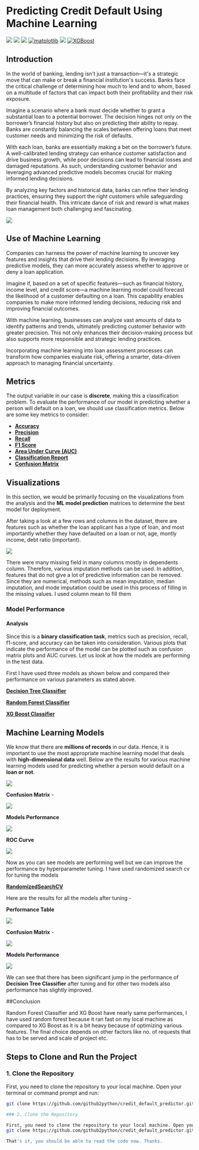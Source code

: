 # Predicting Credit Default Using Machine Learning 

[![](https://img.shields.io/badge/Python-FFD43B?style=for-the-badge&logo=python&logoColor=darkgreen)](https://www.python.org) [![](https://img.shields.io/badge/scikit_learn-F7931E?style=for-the-badge&logo=scikit-learn&logoColor=white)](https://scikit-learn.org/stable/) [![](https://img.shields.io/badge/Pandas-2C2D72?style=for-the-badge&logo=pandas&logoColor=white)](https://pandas.pydata.org) [![matplotlib](https://img.shields.io/badge/matplotlib-006400.svg?&style=for-the-badge&logo=python&logoColor=white)](https://matplotlib.org/) [![](https://img.shields.io/badge/conda-342B029.svg?&style=for-the-badge&logo=anaconda&logoColor=white)](https://www.anaconda.com) [![XGBoost](https://img.shields.io/badge/XGBoost-F2C037.svg?&style=for-the-badge&logo=xgboost&logoColor=white)](https://xgboost.readthedocs.io/)


## Introduction 

In the world of banking, lending isn't just a transaction—it's a strategic move that can make or break a financial institution's success. Banks face the critical challenge of determining how much to lend and to whom, based on a multitude of factors that can impact both their profitability and their risk exposure.

Imagine a scenario where a bank must decide whether to grant a substantial loan to a potential borrower. The decision hinges not only on the borrower’s financial history but also on predicting their ability to repay. Banks are constantly balancing the scales between offering loans that meet customer needs and minimizing the risk of defaults.

With each loan, banks are essentially making a bet on the borrower’s future. A well-calibrated lending strategy can enhance customer satisfaction and drive business growth, while poor decisions can lead to financial losses and damaged reputations. As such, understanding customer behavior and leveraging advanced predictive models becomes crucial for making informed lending decisions.

By analyzing key factors and historical data, banks can refine their lending practices, ensuring they support the right customers while safeguarding their financial health. This intricate dance of risk and reward is what makes loan management both challenging and fascinating.



![](Payday-Loan.gif)

## Use of Machine Learning

Companies can harness the power of machine learning to uncover key features and insights that drive their lending decisions. By leveraging predictive models, they can more accurately assess whether to approve or deny a loan application.

Imagine if, based on a set of specific features—such as financial history, income level, and credit score—a machine learning model could forecast the likelihood of a customer defaulting on a loan. This capability enables companies to make more informed lending decisions, reducing risk and improving financial outcomes.

With machine learning, businesses can analyze vast amounts of data to identify patterns and trends, ultimately predicting customer behavior with greater precision. This not only enhances their decision-making process but also supports more responsible and strategic lending practices.

Incorporating machine learning into loan assessment processes can transform how companies evaluate risk, offering a smarter, data-driven approach to managing financial uncertainty.

## Metrics

The output variable in our case is __discrete__, making this a classification problem. To evaluate the performance of our model in predicting whether a person will default on a loan, we should use classification metrics. Below are some key metrics to consider:

* [__Accuracy__](https://scikit-learn.org/stable/modules/generated/sklearn.metrics.accuracy_score.html)
* [__Precision__](https://scikit-learn.org/stable/modules/generated/sklearn.metrics.precision_score.html)
* [__Recall__](https://scikit-learn.org/stable/modules/generated/sklearn.metrics.recall_score.html)
* [__F1 Score__](https://scikit-learn.org/stable/modules/generated/sklearn.metrics.f1_score.html)
* [__Area Under Curve (AUC)__](https://scikit-learn.org/stable/modules/generated/sklearn.metrics.auc.html)
* [__Classification Report__](https://scikit-learn.org/stable/modules/generated/sklearn.metrics.classification_report.html)
* [__Confusion Matrix__](https://scikit-learn.org/stable/modules/generated/sklearn.metrics.confusion_matrix.html)

## Visualizations

In this section, we would be primarily focusing on the visualizations from the analysis and the __ML model prediction__ matrices to determine the best model for deployment. 

After taking a look at a few rows and columns in the dataset, there are features such as whether the loan applicant has a type of loan, and most importantly whether they have defaulted on a loan or not, age, montly income, debt ratio (important). 

<img src = "https://github.com/github2python/credit_default_predictor/blob/main/images/data.jpg  "/>

There were many missing field in many columns mostly in dependents column. Therefore, various imputation methods can be used. In addition, features that do not give a lot of predictive information can be removed. Since they are numerical, methods such as mean imputation, median imputation, and mode imputation could be used in this process of filling in the missing values. I used column mean to fill them

### Model Performance

#### Analysis

Since this is a __binary classification task__, metrics such as precision, recall, f1-score, and accuracy can be taken into consideration. Various plots that indicate the performance of the model can be plotted such as confusion matrix plots and AUC curves. Let us look at how the models are performing in the test data. 

First I have used three models as shown below and compared their performance on various parameters as stated above.

[__Decision Tree Classifier__](https://scikit-learn.org/stable/modules/generated/sklearn.tree.DecisionTreeClassifier.html) 

[__Random Forest Classifier__](https://scikit-learn.org/stable/modules/generated/sklearn.ensemble.RandomForestClassifier.html)

[__XG Boost Classifier__](https://xgboost.readthedocs.io/en/stable/python/python_api.html#xgboost.XGBClassifier)

## Machine Learning Models

We know that there are __millions of records__ in our data. Hence, it is important to use the most appropriate machine learning model that deals with __high-dimensional data__ well. Below are the results for various machine learning models used for predicting whether a person would default on a __loan or not__. 

<img src = "https://github.com/github2python/credit_default_predictor/blob/main/images/table.jpg  "/>

__Confusion Matrix__ -

<img src = "https://github.com/github2python/credit_default_predictor/blob/main/images/confusion_before_tuning.png  "/>

__Models Performance__

<img src = "https://github.com/github2python/credit_default_predictor/blob/main/images/models_performance.png  "/>

__ROC Curve__

<img src = "https://github.com/github2python/credit_default_predictor/blob/main/images/ROC.png  "/>

Now as you can see models are performing well but we can improve the performance by hyperparameter tuning.
I have used randomized search cv for tuning the models

[__RandomizedSearchCV__](https://scikit-learn.org/stable/modules/generated/sklearn.model_selection.RandomizedSearchCV.html)

Here are the results for all the models after tuning - 

__Performance Table__

<img src = "https://github.com/github2python/credit_default_predictor/blob/main/images/table_compare.jpg  "/>

__Confusion Matrix__ -

<img src = "https://github.com/github2python/credit_default_predictor/blob/main/images/Confusion_matrix.png  "/>

__Models Performance__

<img src = "https://github.com/github2python/credit_default_predictor/blob/main/images/Models_tuning_after.png  "/>

We can see that there has been significant jump in the performance of __Decision Tree Classifier__ after tuning and for other two models also performance has slightly improved.

##Conclusion

Random Forest Classifier and XG Boost have nearly same performances, I have used random forest because it ran fast on my local machine as compared to XG Boost as it is a bit heavy because of optimizing various features.
The final choice depends on other factors like no. of requests that has to be served and scale of project etc.

## Steps to Clone and Run the Project

### 1. Clone the Repository

First, you need to clone the repository to your local machine. Open your terminal or command prompt and run:

```bash
git clone https://github.com/github2python/credit_default_predictor.git

### 2. Clone the Repository

First, you need to clone the repository to your local machine. Open your terminal or command prompt and run:
git clone https://github.com/github2python/credit_default_predictor.git

That's it, you should be able to read the code now. Thanks. 
